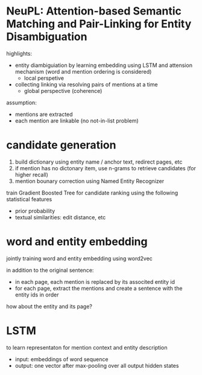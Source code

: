 # NeuPL: Attention-based Semantic Matching and Pair-Linking for Entity Disambiguation

highlights:

- entity diambiguiation by learning embedding using LSTM and attension mechanism (word and mention ordering is considered)
  - local perspetive
- collecting linking via resolving pairs of mentions at a time
  - global perspective (coherence)


assumption:

- mentions are extracted
- each mention are linkable (no not-in-list problem)
 
# candidate generation

1. build dictionary using entity name / anchor text, redirect pages, etc
2. if mention has no dictonary item, use n-grams to retrieve candidates (for higher recall)
3. mention bounary correction using Named Entity Recognizer

train Gradient Boosted Tree for candidate ranking using the following statistical features 

- prior probability
- textual similarities: edit distance, etc


# word and entity embedding

jointly training word and entity embedding using word2vec

in addition to the original sentence:

- in each page, each mention is replaced by its associted entity id
- for each page, extract the mentions and create a sentence with the entity ids in order

how about the entity and its page?

# LSTM

to learn representaton for mention context and entity description

- input: embeddings of word sequence
- output: one vector after max-pooling over all output hidden states

